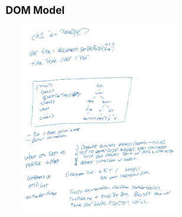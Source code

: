 # DOM Model

<figure><img src="../../../../../.gitbook/assets/image (1) (1) (1) (1).png" alt=""><figcaption></figcaption></figure>
